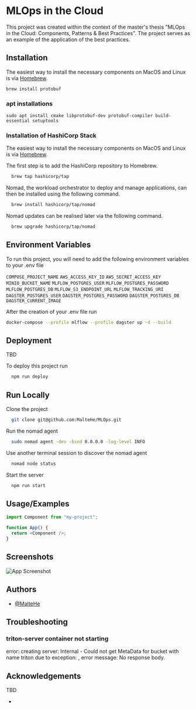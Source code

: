 # MLOps in the Cloud

This project was created within the context of the master's thesis "MLOps in the Cloud: Components, Patterns & Best Practices". The project serves as an example of the application of the best practices.

## Installation

The easiest way to install the necessary components on MacOS and Linux is via [Homebrew](https://brew.sh/).

`brew install protobuf`

### apt installations

`sudo apt install cmake libprotobuf-dev protobuf-compiler build-essential setuptools`

### Installation of HashiCorp Stack

The easiest way to install the necessary components on MacOS and Linux is via [Homebrew](https://brew.sh/).

The first step is to add the HashiCorp repository to Homebrew.

```bash
  brew tap hashicorp/tap
```

Nomad, the workload orchestrator to deploy and manage applications, can then be installed using the following command.

```bash
  brew install hashicorp/tap/nomad
```

Nomad updates can be realised later via the following command.

```bash
  brew upgrade hashicorp/tap/nomad
```

## Environment Variables

To run this project, you will need to add the following environment variables to your .env file

`COMPOSE_PROJECT_NAME`
`AWS_ACCESS_KEY_ID`
`AWS_SECRET_ACCESS_KEY`
`MINIO_BUCKET_NAME`
`MLFLOW_POSTGRES_USER`
`MLFLOW_POSTGRES_PASSWORD`
`MLFLOW_POSTGRES_DB`
`MLFLOW_S3_ENDPOINT_URL`
`MLFLOW_TRACKING_URI`
`DAGSTER_POSTGRES_USER`
`DAGSTER_POSTGRES_PASSWORD`
`DAGSTER_POSTGRES_DB`
`DAGSTER_CURRENT_IMAGE`

After the creation of your .env file run

```bash
docker-compose --profile mlflow --profile dagster up -d --build
```

## Deployment

TBD

To deploy this project run

```bash
  npm run deploy
```

## Run Locally

Clone the project

```bash
  git clone git@github.com:MalteHe/MLOps.git
```

Run the nomad agent

```bash
  sudo nomad agent -dev -bind 0.0.0.0 -log-level INFO
```

Use another terminal session to discover the nomad agent

```bash
  nomad node status
```

Start the server

```bash
  npm run start
```

## Usage/Examples

```javascript
import Component from "my-project";

function App() {
  return <Component />;
}
```

## Screenshots

![App Screenshot](https://via.placeholder.com/468x300?text=App+Screenshot+Here)

## Authors

- [@MalteHe](https://github.com/MalteHe)

## Troubleshooting

### triton-server container not starting

error: creating server: Internal - Could not get MetaData for bucket with name triton due to exception: , error message: No response body.

## Acknowledgements

TBD

- []()
